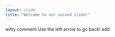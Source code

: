 ```yaml
---
layout: slide
title: "Welcome to our second slide!"
---
```

witty comment
Use the left arrow to go back!
add

